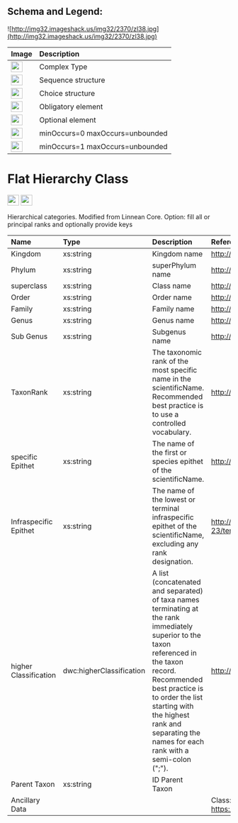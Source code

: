 <h2><b>Schema and Legend:</b></h2>


![http://img32.imageshack.us/img32/2370/zl38.jpg](http://img32.imageshack.us/img32/2370/zl38.jpg)

|Image|Description|
|:----|:----------|
|<img src='http://imageshack.us/a/img16/5397/multipleg.jpg' width='26' height='24' />|Complex Type|
|<img src='http://img6.imageshack.us/img6/1315/sequencej.jpg' width='26' height='24' />|Sequence structure|
|<img src='http://img266.imageshack.us/img266/2791/choice.jpg' width='26' height='24' />|Choice structure|
|<img src='http://img52.imageshack.us/img52/2777/elementkw.jpg' width='26' height='24' />|Obligatory element|
|<img src='http://img585.imageshack.us/img585/4808/optional.jpg' width='26' height='24' />|Optional element|
|<img src='http://img19.imageshack.us/img19/4356/infinitol.jpg' width='26' height='24' />|minOccurs=0 maxOccurs=unbounded|
|<img src='http://img198.imageshack.us/img198/6134/unoinfinito.jpg' width='26' height='24' />|minOccurs=1 maxOccurs=unbounded|

<h1><b>Flat Hierarchy Class</b></h1>

<img src='http://imageshack.us/a/img16/5397/multipleg.jpg' width='26' height='24' /> <img src='http://img6.imageshack.us/img6/1315/sequencej.jpg' width='26' height='24' />


Hierarchical categories. Modified from Linnean Core. Option: fill all or principal ranks and optionally provide keys

|Name|Type|Description|References|
|:---|:---|:----------|:---------|
|Kingdom|xs:string|Kingdom name|http://rs.tdwg.org/dwc/2009-09-23/terms/index.htm#kingdom|
|Phylum|xs:string|superPhylum name|http://rs.tdwg.org/dwc/2009-09-23/terms/index.htm#phylum|
|superclass|xs:string|Class name|http://rs.tdwg.org/dwc/2009-09-23/terms/index.htm#class|
|Order|xs:string|Order name|http://rs.tdwg.org/dwc/2009-09-23/terms/index.htm#order|
|Family|xs:string|Family name|http://rs.tdwg.org/dwc/2009-09-23/terms/index.htm#family|
|Genus|xs:string|Genus name|http://rs.tdwg.org/dwc/2009-09-23/terms/index.htm#genus|
|Sub Genus|xs:string|Subgenus name|http://rs.tdwg.org/dwc/2009-09-23/terms/index.htm#subgenus|
|TaxonRank|xs:string|The taxonomic rank of the most specific name in the scientificName. Recommended best practice is to use a controlled vocabulary.|http://rs.tdwg.org/dwc/2009-09-23/terms/index.htm#taxonRank|
|specific Epithet|xs:string|The name of the first or species epithet of the scientificName.|http://rs.tdwg.org/dwc/2009-09-23/terms/index.htm#specificEpithet|
|Infraspecific Epithet|xs:string|The name of the lowest or terminal infraspecific epithet of the scientificName, excluding any rank designation.|http://rs.tdwg.org/dwc/2009-09-23/terms/index.htm#infraspecificEpithet|
|higher Classification|dwc:higherClassification|A list (concatenated and separated) of taxa names terminating at the rank immediately superior to the taxon referenced in the taxon record. Recommended best practice is to order the list starting with the highest rank and separating the names for each rank with a semi-colon (";").|http://rs.tdwg.org/dwc/terms/higherClassification|
|Parent Taxon|xs:string|ID Parent Taxon|  |
|Ancillary Data|  |  |Class: https://github.com/mcubillos/pliniancore/blob/wiki/AncillaryDataClass.md|
